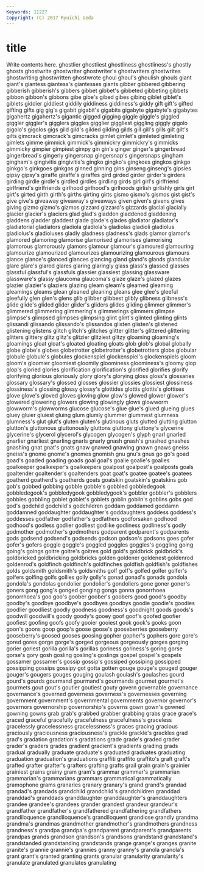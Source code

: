 ```yaml
---
Keywords: 11227 
Copyright: (C) 2017 Ryuichi Ueda
---
```


# title

Write contents here.
ghostlier ghostliest ghostliness ghostliness's ghostly ghosts
ghostwrite ghostwriter ghostwriter's ghostwriters ghostwrites ghostwriting ghostwritten ghostwrote ghoul ghoul's
ghoulish ghouls giant giant's giantess giantess's giantesses giants gibber gibbered
gibbering gibberish gibberish's gibbers gibbet gibbet's gibbeted gibbeting gibbets gibbon
gibbon's gibbons gibe gibe's gibed gibes gibing giblet giblet's giblets
giddier giddiest giddily giddiness giddiness's giddy gift gift's gifted gifting
gifts gig gig's gigabit gigabit's gigabits gigabyte gigabyte's gigabytes gigahertz
gigahertz's gigantic gigged gigging giggle giggle's giggled giggler giggler's gigglers
giggles gigglier giggliest giggling giggly gigolo gigolo's gigolos gigs gild
gild's gilded gilding gilds gill gill's gills gilt gilt's gilts
gimcrack gimcrack's gimcracks gimlet gimlet's gimleted gimleting gimlets gimme gimmick
gimmick's gimmickry gimmickry's gimmicks gimmicky gimpier gimpiest gimpy gin gin's
ginger ginger's gingerbread gingerbread's gingerly gingersnap gingersnap's gingersnaps gingham gingham's
gingivitis gingivitis's gingko gingko's gingkoes gingkos ginkgo ginkgo's ginkgoes ginkgos
ginned ginning gins ginseng ginseng's gipsies gipsy gipsy's giraffe giraffe's
giraffes gird girded girder girder's girders girding girdle girdle's girdled
girdles girdling girds girl girl's girlfriend girlfriend's girlfriends girlhood girlhood's
girlhoods girlish girlishly girls girt girt's girted girth girth's girths
girting girts gismo gismo's gismos gist gist's give give's giveaway
giveaway's giveaways given given's givens gives giving gizmo gizmo's gizmos
gizzard gizzard's gizzards glacial glacially glacier glacier's glaciers glad glad's
gladden gladdened gladdening gladdens gladder gladdest glade glade's glades gladiator
gladiator's gladiatorial gladiators gladiola gladiola's gladiolas gladioli gladiolus gladiolus's gladioluses
gladly gladness gladness's glads glamor glamor's glamored glamoring glamorise glamorised
glamorises glamorising glamorous glamorously glamors glamour glamour's glamoured glamouring glamourize
glamourized glamourizes glamourizing glamourous glamours glance glance's glanced glances glancing
gland gland's glands glandular glare glare's glared glares glaring glaringly
glass glass's glassed glasses glassful glassful's glassfuls glassier glassiest glassing
glassware glassware's glassy glaucoma glaucoma's glaze glaze's glazed glazes glazier
glazier's glaziers glazing gleam gleam's gleamed gleaming gleamings gleams glean
gleaned gleaning gleans glee glee's gleeful gleefully glen glen's glens
glib glibber glibbest glibly glibness glibness's glide glide's glided glider
glider's gliders glides gliding glimmer glimmer's glimmered glimmering glimmering's glimmerings
glimmers glimpse glimpse's glimpsed glimpses glimpsing glint glint's glinted glinting
glints glissandi glissando glissando's glissandos glisten glisten's glistened glistening glistens
glitch glitch's glitches glitter glitter's glittered glittering glitters glittery glitz
glitz's glitzier glitziest glitzy gloaming gloaming's gloamings gloat gloat's gloated
gloating gloats glob glob's global globally globe globe's globes globetrotter
globetrotter's globetrotters globs globular globule globule's globules glockenspiel glockenspiel's glockenspiels
gloom gloom's gloomier gloomiest gloomily gloominess gloominess's gloomy glop glop's
gloried glories glorification glorification's glorified glorifies glorify glorifying glorious gloriously
glory glory's glorying gloss gloss's glossaries glossary glossary's glossed glosses
glossier glossies glossiest glossiness glossiness's glossing glossy glossy's glottides glottis
glottis's glottises glove glove's gloved gloves gloving glow glow's glowed
glower glower's glowered glowering glowers glowing glowingly glows glowworm glowworm's
glowworms glucose glucose's glue glue's glued glueing glues gluey gluier
gluiest gluing glum glumly glummer glummest glumness glumness's glut glut's
gluten gluten's glutinous gluts glutted glutting glutton glutton's gluttonous gluttonously
gluttons gluttony gluttony's glycerine glycerine's glycerol glycerol's glycogen glycogen's glyph
gnarl gnarled gnarlier gnarliest gnarling gnarls gnarly gnash gnash's gnashed
gnashes gnashing gnat gnat's gnats gnaw gnawed gnawing gnawn gnaws
gneiss gneiss's gnome gnome's gnomes gnomish gnu gnu's gnus go
go's goad goad's goaded goading goads goal goal's goalie goalie's
goalies goalkeeper goalkeeper's goalkeepers goalpost goalpost's goalposts goals goaltender goaltender's
goaltenders goat goat's goatee goatee's goatees goatherd goatherd's goatherds goats
goatskin goatskin's goatskins gob gob's gobbed gobbing gobble gobble's gobbled
gobbledegook gobbledegook's gobbledygook gobbledygook's gobbler gobbler's gobblers gobbles gobbling goblet
goblet's goblets goblin goblin's goblins gobs god god's godchild godchild's
godchildren goddam goddamed goddamn goddamned goddaughter goddaughter's goddaughters goddess goddess's
goddesses godfather godfather's godfathers godforsaken godhood godhood's godless godlier godliest
godlike godliness godliness's godly godmother godmother's godmothers godparent godparent's godparents
gods godsend godsend's godsends godson godson's godsons goes gofer gofer's
gofers goggle goggle's goggled goggles goggles's goggling going going's goings
goitre goitre's goitres gold gold's goldbrick goldbrick's goldbricked goldbricking goldbricks
golden goldener goldenest goldenrod goldenrod's goldfinch goldfinch's goldfinches goldfish goldfish's
goldfishes golds goldsmith goldsmith's goldsmiths golf golf's golfed golfer golfer's
golfers golfing golfs gollies golly golly's gonad gonad's gonads gondola
gondola's gondolas gondolier gondolier's gondoliers gone goner goner's goners gong
gong's gonged gonging gongs gonna gonorrhoea gonorrhoea's goo goo's goober
goober's goobers good good's goodby goodby's goodbye goodbye's goodbyes goodbys
goodie goodie's goodies goodlier goodliest goodly goodness goodness's goodnight goods
goods's goodwill goodwill's goody goody's gooey goof goof's goofed goofier
goofiest goofing goofs goofy gooier gooiest gook gook's gooks goon
goon's goons goop goop's goose goose's gooseberries gooseberry gooseberry's goosed
gooses goosing gopher gopher's gophers gore gore's gored gores gorge
gorge's gorged gorgeous gorgeously gorges gorging gorier goriest gorilla gorilla's
gorillas goriness goriness's goring gorse gorse's gory gosh gosling gosling's
goslings gospel gospel's gospels gossamer gossamer's gossip gossip's gossiped gossiping
gossipped gossipping gossips gossipy got gotta gotten gouge gouge's gouged
gouger gouger's gougers gouges gouging goulash goulash's goulashes gourd gourd's
gourds gourmand gourmand's gourmands gourmet gourmet's gourmets gout gout's goutier
goutiest gouty govern governable governance governance's governed governess governess's governesses
governing government government's governmental governments governor governor's governors governorship governorship's
governs gown gown's gowned gowning gowns grab grab's grabbed grabber
grabbing grabs grace grace's graced graceful gracefully gracefulness gracefulness's graceless
gracelessly gracelessness gracelessness's graces gracing gracious graciously graciousness graciousness's grackle
grackle's grackles grad grad's gradation gradation's gradations grade grade's graded
grader grader's graders grades gradient gradient's gradients grading grads gradual
gradually graduate graduate's graduated graduates graduating graduation graduation's graduations graffiti
graffito graffito's graft graft's grafted grafter grafter's grafters grafting grafts
grail grain grain's grainier grainiest grains grainy gram gram's grammar
grammar's grammarian grammarian's grammarians grammars grammatical grammatically gramophone grams granaries
granary granary's grand grand's grandad grandad's grandads grandchild grandchild's grandchildren
granddad granddad's granddads granddaughter granddaughter's granddaughters grandee grandee's grandees grander
grandest grandeur grandeur's grandfather grandfather's grandfathered grandfathering grandfathers grandiloquence grandiloquence's
grandiloquent grandiose grandly grandma grandma's grandmas grandmother grandmother's grandmothers grandness
grandness's grandpa grandpa's grandparent grandparent's grandparents grandpas grands grandson grandson's
grandsons grandstand grandstand's grandstanded grandstanding grandstands grange grange's granges granite
granite's grannie grannie's grannies granny granny's granola granola's grant grant's
granted granting grants granular granularity granularity's granulate granulated granulates granulating

